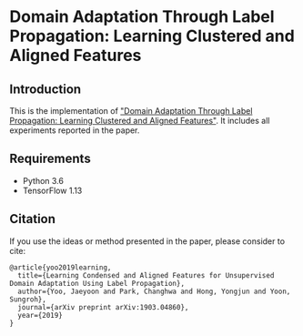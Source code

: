 # Domain Adaptation Through Label Propagation: Learning Clustered and Aligned Features

## Introduction
This is the implementation of ["Domain Adaptation Through Label Propagation: Learning Clustered and Aligned Features"](https://openreview.net/forum?id=HJgY6R4YPH). It includes all experiments reported in the paper.

## Requirements
* Python 3.6
* TensorFlow 1.13

## Citation
If you use the ideas or method presented in the paper, please consider to cite:
```
@article{yoo2019learning,
  title={Learning Condensed and Aligned Features for Unsupervised Domain Adaptation Using Label Propagation},
  author={Yoo, Jaeyoon and Park, Changhwa and Hong, Yongjun and Yoon, Sungroh},
  journal={arXiv preprint arXiv:1903.04860},
  year={2019}
}
```
